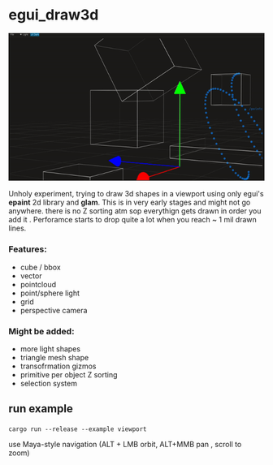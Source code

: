 # egui_draw3d
![viewport gif](media/viewport.gif)

Unholy experiment, trying to draw 3d shapes in a viewport using only egui's **epaint** 2d library and **glam**.
This is in very early stages and might not go anywhere. 
there is no Z sorting atm sop everythign gets drawn in order you add it .
Perforamce starts to drop quite a lot when you reach ~ 1 mil drawn lines.

### Features:
- cube / bbox
- vector
- pointcloud 
- point/sphere light
- grid
- perspective camera

### Might be added:
- more light shapes
- triangle mesh shape
- transofrmation gizmos
- primitive per object Z sorting
- selection system

## run example
`cargo run --release --example viewport`

use Maya-style navigation (ALT + LMB orbit, ALT+MMB pan , scroll to zoom)

